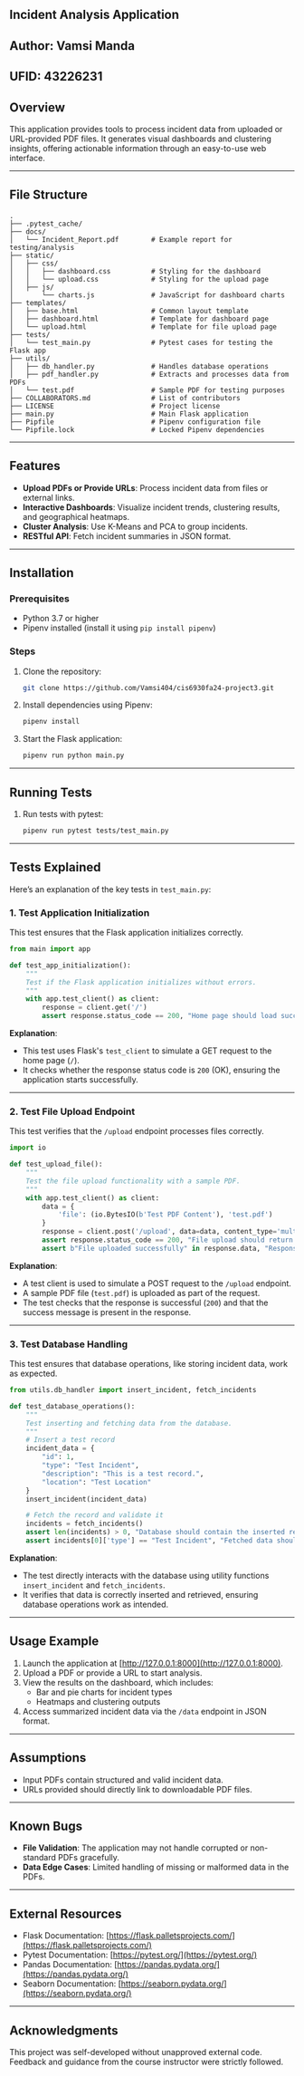 
## Incident Analysis Application

## Author: Vamsi Manda
## UFID: 43226231

## Overview
This application provides tools to process incident data from uploaded or URL-provided PDF files. It generates visual dashboards and clustering insights, offering actionable information through an easy-to-use web interface.

---

## File Structure

```
.
├── .pytest_cache/
├── docs/
│   └── Incident_Report.pdf        # Example report for testing/analysis
├── static/
│   ├── css/
│   │   ├── dashboard.css          # Styling for the dashboard
│   │   └── upload.css             # Styling for the upload page
│   ├── js/
│       └── charts.js              # JavaScript for dashboard charts
├── templates/
│   ├── base.html                  # Common layout template
│   ├── dashboard.html             # Template for dashboard page
│   └── upload.html                # Template for file upload page
├── tests/
│   └── test_main.py               # Pytest cases for testing the Flask app
├── utils/
│   ├── db_handler.py              # Handles database operations
│   ├── pdf_handler.py             # Extracts and processes data from PDFs
│   └── test.pdf                   # Sample PDF for testing purposes
├── COLLABORATORS.md               # List of contributors
├── LICENSE                        # Project license
├── main.py                        # Main Flask application
├── Pipfile                        # Pipenv configuration file
└── Pipfile.lock                   # Locked Pipenv dependencies
```

---

## Features
- **Upload PDFs or Provide URLs**: Process incident data from files or external links.
- **Interactive Dashboards**: Visualize incident trends, clustering results, and geographical heatmaps.
- **Cluster Analysis**: Use K-Means and PCA to group incidents.
- **RESTful API**: Fetch incident summaries in JSON format.

---

## Installation

### Prerequisites
- Python 3.7 or higher
- Pipenv installed (install it using `pip install pipenv`)

### Steps
1. Clone the repository:
   ```bash
   git clone https://github.com/Vamsi404/cis6930fa24-project3.git
   ```

2. Install dependencies using Pipenv:
   ```bash
   pipenv install
   ```

3. Start the Flask application:
   ```bash
   pipenv run python main.py
   ```

---

## Running Tests
1. Run tests with pytest:
   ```bash
   pipenv run pytest tests/test_main.py
   ```

---

## Tests Explained
Here’s an explanation of the key tests in `test_main.py`:

### 1. **Test Application Initialization**
This test ensures that the Flask application initializes correctly.

```python
from main import app

def test_app_initialization():
    """
    Test if the Flask application initializes without errors.
    """
    with app.test_client() as client:
        response = client.get('/')
        assert response.status_code == 200, "Home page should load successfully."
```

**Explanation**:
- This test uses Flask's `test_client` to simulate a GET request to the home page (`/`).
- It checks whether the response status code is `200` (OK), ensuring the application starts successfully.

---

### 2. **Test File Upload Endpoint**
This test verifies that the `/upload` endpoint processes files correctly.

```python
import io

def test_upload_file():
    """
    Test the file upload functionality with a sample PDF.
    """
    with app.test_client() as client:
        data = {
            'file': (io.BytesIO(b'Test PDF Content'), 'test.pdf')
        }
        response = client.post('/upload', data=data, content_type='multipart/form-data')
        assert response.status_code == 200, "File upload should return status code 200."
        assert b"File uploaded successfully" in response.data, "Response should confirm successful upload."
```

**Explanation**:
- A test client is used to simulate a POST request to the `/upload` endpoint.
- A sample PDF file (`test.pdf`) is uploaded as part of the request.
- The test checks that the response is successful (`200`) and that the success message is present in the response.

---

### 3. **Test Database Handling**
This test ensures that database operations, like storing incident data, work as expected.

```python
from utils.db_handler import insert_incident, fetch_incidents

def test_database_operations():
    """
    Test inserting and fetching data from the database.
    """
    # Insert a test record
    incident_data = {
        "id": 1,
        "type": "Test Incident",
        "description": "This is a test record.",
        "location": "Test Location"
    }
    insert_incident(incident_data)

    # Fetch the record and validate it
    incidents = fetch_incidents()
    assert len(incidents) > 0, "Database should contain the inserted record."
    assert incidents[0]['type'] == "Test Incident", "Fetched data should match the inserted record."
```

**Explanation**:
- The test directly interacts with the database using utility functions `insert_incident` and `fetch_incidents`.
- It verifies that data is correctly inserted and retrieved, ensuring database operations work as intended.

---

## Usage Example
1. Launch the application at [http://127.0.0.1:8000](http://127.0.0.1:8000).
2. Upload a PDF or provide a URL to start analysis.
3. View the results on the dashboard, which includes:
   - Bar and pie charts for incident types
   - Heatmaps and clustering outputs
4. Access summarized incident data via the `/data` endpoint in JSON format.

---

## Assumptions
- Input PDFs contain structured and valid incident data.
- URLs provided should directly link to downloadable PDF files.

---

## Known Bugs
- **File Validation**: The application may not handle corrupted or non-standard PDFs gracefully.
- **Data Edge Cases**: Limited handling of missing or malformed data in the PDFs.

---

## External Resources
- Flask Documentation: [https://flask.palletsprojects.com/](https://flask.palletsprojects.com/)
- Pytest Documentation: [https://pytest.org/](https://pytest.org/)
- Pandas Documentation: [https://pandas.pydata.org/](https://pandas.pydata.org/)
- Seaborn Documentation: [https://seaborn.pydata.org/](https://seaborn.pydata.org/)

---

## Acknowledgments
This project was self-developed without unapproved external code. Feedback and guidance from the course instructor were strictly followed.
